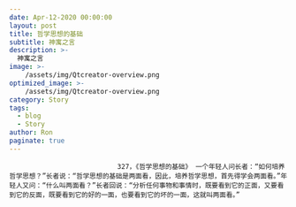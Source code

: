 ```yaml
---
date: Apr-12-2020 00:00:00
layout: post
title: 哲学思想的基础
subtitle: 神寓之言
description: >-
  神寓之言
image: >-
    /assets/img/Qtcreator-overview.png
optimized_image: >-
    /assets/img/Qtcreator-overview.png
category: Story
tags:
  - blog
  - Story
author: Ron
paginate: true
---
```


							　　327，《哲学思想的基础》 一个年轻人问长者：“如何培养哲学思想？”长者说：“哲学思想的基础是两面看，因此，培养哲学思想，首先得学会两面看。”年轻人又问：“什么叫两面看？”长者回说：“分析任何事物和事情时，既要看到它的正面，又要看到它的反面，既要看到它的好的一面，也要看到它的坏的一面，这就叫两面看。”
							
							
						